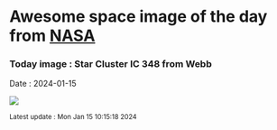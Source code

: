 
# Awesome space image of the day from [NASA](https://api.nasa.gov/)

### Today image : Star Cluster IC 348 from Webb
Date : 2024-01-15

![](https://apod.nasa.gov/apod/image/2401/IC348_webb_960.jpg)

<small>Latest update : Mon Jan 15 10:15:18 2024</small>
        